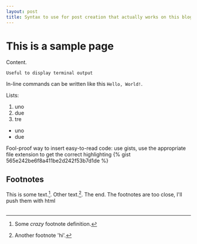 ```yaml
---
layout: post
title: Syntax to use for post creation that actually works on this blog
---
```


# This is a sample page

Content.


```
Useful to display terminal output
```

In-line commands can be written like this `Hello, World!`.

Lists: 

 1. uno
 2. due
 3. tre


- uno
- due

Fool-proof way to insert easy-to-read code: use gists, use the appropriate file extension to get the correct highlighting
{% gist 565e242be6f8a411be2d242f53b7d1de %}

## Footnotes
This is some text.[^1]. Other text.[^footnote].
The end.
The footnotes are too close, I'll push them with html
<br><br>
[^1]: Some *crazy* footnote definition.

[^footnote]: Another footnote 'hi'.
